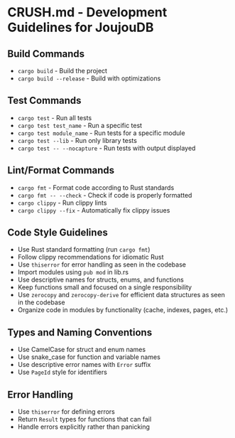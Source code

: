 # CRUSH.md - Development Guidelines for JoujouDB

## Build Commands
- `cargo build` - Build the project
- `cargo build --release` - Build with optimizations

## Test Commands
- `cargo test` - Run all tests
- `cargo test test_name` - Run a specific test
- `cargo test module_name` - Run tests for a specific module
- `cargo test --lib` - Run only library tests
- `cargo test -- --nocapture` - Run tests with output displayed

## Lint/Format Commands
- `cargo fmt` - Format code according to Rust standards
- `cargo fmt -- --check` - Check if code is properly formatted
- `cargo clippy` - Run clippy lints
- `cargo clippy --fix` - Automatically fix clippy issues

## Code Style Guidelines
- Use Rust standard formatting (run `cargo fmt`)
- Follow clippy recommendations for idiomatic Rust
- Use `thiserror` for error handling as seen in the codebase
- Import modules using `pub mod` in lib.rs
- Use descriptive names for structs, enums, and functions
- Keep functions small and focused on a single responsibility
- Use `zerocopy` and `zerocopy-derive` for efficient data structures as seen in the codebase
- Organize code in modules by functionality (cache, indexes, pages, etc.)

## Types and Naming Conventions
- Use CamelCase for struct and enum names
- Use snake_case for function and variable names
- Use descriptive error names with `Error` suffix
- Use `PageId` style for identifiers

## Error Handling
- Use `thiserror` for defining errors
- Return `Result` types for functions that can fail
- Handle errors explicitly rather than panicking
